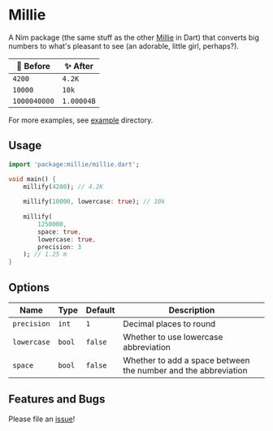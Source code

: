 # Millie
A Nim package (the same stuff as the other [Millie](https://github.com/bichanna/millie) in Dart) that converts big numbers to what's pleasant to see (an adorable, little girl, perhaps?).

| 🤢 Before | ✨ After |
| ----------- | ----------- |
| `4200` | `4.2K` |
| `10000` | `10k` |
| `1000040000` | `1.00004B` |

For more examples, see [example](https://github.com/bichanna/millie.nim/tree/master/example) directory.

## Usage
```dart
import 'package:millie/millie.dart';

void main() {
    millify(4200); // 4.2K
    
    millify(10000, lowercase: true); // 10k
    
    millify(
        1250000,
        space: true,
        lowercase: true,
        precision: 3
    ); // 1.25 m
}
```

## Options
| Name | Type | Default | Description |
| ----------- | ----------- | ------- | --------- |
| `precision` | `int` | `1` | Decimal places to round|
| `lowercase` | `bool` | `false` | Whether to use lowercase abbreviation |
| `space` | `bool` | `false` | Whether to add a space between the number and the abbreviation |

## Features and Bugs
Please file an [issue](https://github.com/bichanna/millie.nim/issues)!
